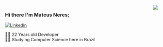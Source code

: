 <img align='right' src="https://github-readme-stats.vercel.app/api/top-langs/?username=mateusneresrb&theme=onedark">

### Hi there I'm Mateus Neres;

[![Linkedin](https://img.shields.io/badge/-Linkedin-blue)](https://www.linkedin.com/in/mateusneresrb/)
  
👨‍💻 22 Years old Developer  
👨‍🎓 Studying Computer Science here in Brazil
